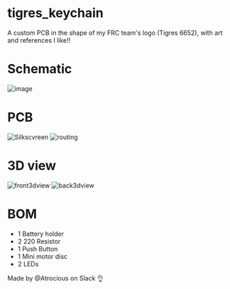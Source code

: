 # tigres_keychain
A custom PCB in the shape of my FRC team's logo (Tigres 6652), with art and references I like!!

# Schematic
![image](https://github.com/user-attachments/assets/1e98dce1-1fa0-4eca-8cb8-d531f1b2f0ed)


# PCB
![Silkscvreen](https://github.com/user-attachments/assets/8b5734f9-4f7e-49db-9c8f-1318df30f76e)
![routing](https://github.com/user-attachments/assets/d4e98e3f-96d4-4817-b743-454a2ecd8d78)



# 3D view
![front3dview](https://github.com/user-attachments/assets/84fe98ea-c977-4c67-a1d6-9adf58b1b774)
![back3dview](https://github.com/user-attachments/assets/150586c5-a6e6-48d4-abef-c534507d35dc)



# BOM
- 1 Battery holder
- 2 220 Resistor
- 1 Push Button
- 1 Mini motor disc
- 2 LEDs

Made by @Atrocious on Slack 👌
